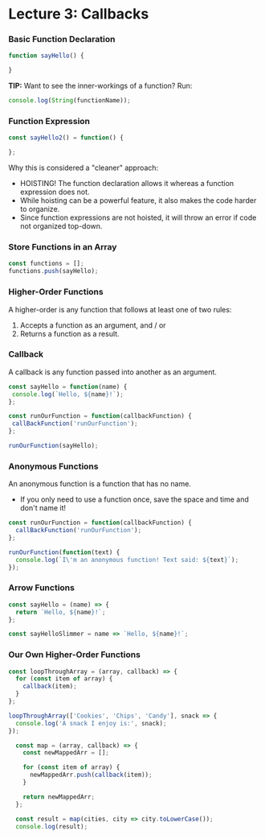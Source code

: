 # Lecture 3: Callbacks

### Basic Function Declaration

```js
function sayHello() {

}
```

**TIP:** Want to see the inner-workings of a function? Run:

```js
console.log(String(functionName));
```

### Function Expression
```js
const sayHello2() = function() {

};
```

Why this is considered a "cleaner" approach:
  * HOISTING! The function declaration allows it whereas a function expression does not.
  * While hoisting can be a powerful feature, it also makes the code harder to organize.
  * Since function expressions are not hoisted, it will throw an error if code not organized top-down.

 ### Store Functions in an Array
 ```js
const functions = [];
functions.push(sayHello);
 ```

### Higher-Order Functions
A higher-order is any function that follows at least one of two rules:
  1. Accepts a function as an argument, and / or
  2. Returns a function as a result.

 ### Callback
A callback is any function passed into another as an argument.

 ```js
const sayHello = function(name) {
  console.log(`Hello, ${name}!`);
};

const runOurFunction = function(callbackFunction) {
  callBackFunction('runOurFunction');
};

runOurFunction(sayHello);
 ```

 ### Anonymous Functions
An anonymous function is a function that has no name.
* If you only need to use a function once, save the space and time and don't name it!

```js
const runOurFunction = function(callbackFunction) {
  callBackFunction('runOurFunction');
};

runOurFunction(function(text) {
  console.log(`I\'m an anonymous function! Text said: ${text}`);
});
```

### Arrow Functions
```js
const sayHello = (name) => {
  return `Hello, ${name}!`;
};

const sayHelloSlimmer = name => `Hello, ${name}!`;
```

### Our Own Higher-Order Functions
```js
const loopThroughArray = (array, callback) => {
  for (const item of array) {
    callback(item);
  }
};

loopThroughArray(['Cookies', 'Chips', 'Candy'], snack => {
  console.log('A snack I enjoy is:', snack);
});
```

```js
  const map = (array, callback) => {
    const newMappedArr = [];

    for (const item of array) {
      newMappedArr.push(callback(item));
    }

    return newMappedArr;
  };

  const result = map(cities, city => city.toLowerCase());
  console.log(result);
```
